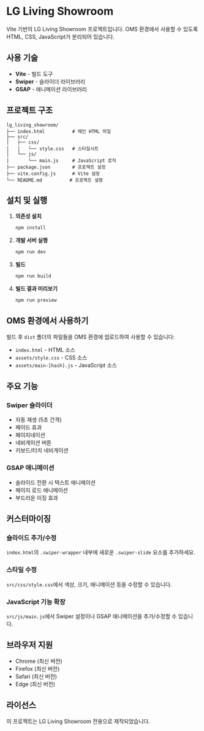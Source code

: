 # LG Living Showroom

Vite 기반의 LG Living Showroom 프로젝트입니다. OMS 환경에서 사용할 수 있도록 HTML, CSS, JavaScript가 분리되어 있습니다.

## 사용 기술

- **Vite** - 빌드 도구
- **Swiper** - 슬라이더 라이브러리
- **GSAP** - 애니메이션 라이브러리

## 프로젝트 구조

```
lg_living_showroom/
├── index.html          # 메인 HTML 파일
├── src/
│   ├── css/
│   │   └── style.css   # 스타일시트
│   └── js/
│       └── main.js     # JavaScript 로직
├── package.json        # 프로젝트 설정
├── vite.config.js      # Vite 설정
└── README.md          # 프로젝트 설명
```

## 설치 및 실행

1. **의존성 설치**
   ```bash
   npm install
   ```

2. **개발 서버 실행**
   ```bash
   npm run dev
   ```

3. **빌드**
   ```bash
   npm run build
   ```

4. **빌드 결과 미리보기**
   ```bash
   npm run preview
   ```

## OMS 환경에서 사용하기

빌드 후 `dist` 폴더의 파일들을 OMS 환경에 업로드하여 사용할 수 있습니다:

- `index.html` - HTML 소스
- `assets/style.css` - CSS 소스
- `assets/main-[hash].js` - JavaScript 소스

## 주요 기능

### Swiper 슬라이더
- 자동 재생 (5초 간격)
- 페이드 효과
- 페이지네이션
- 네비게이션 버튼
- 키보드/터치 네비게이션

### GSAP 애니메이션
- 슬라이드 전환 시 텍스트 애니메이션
- 페이지 로드 애니메이션
- 부드러운 이징 효과

## 커스터마이징

### 슬라이드 추가/수정
`index.html`의 `.swiper-wrapper` 내부에 새로운 `.swiper-slide` 요소를 추가하세요.

### 스타일 수정
`src/css/style.css`에서 색상, 크기, 애니메이션 등을 수정할 수 있습니다.

### JavaScript 기능 확장
`src/js/main.js`에서 Swiper 설정이나 GSAP 애니메이션을 추가/수정할 수 있습니다.

## 브라우저 지원

- Chrome (최신 버전)
- Firefox (최신 버전)
- Safari (최신 버전)
- Edge (최신 버전)

## 라이선스

이 프로젝트는 LG Living Showroom 전용으로 제작되었습니다. 